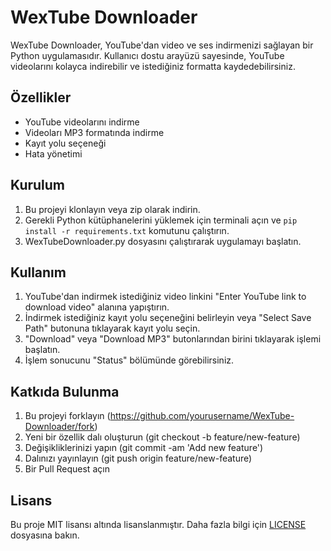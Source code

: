 # WexTube Downloader

WexTube Downloader, YouTube'dan video ve ses indirmenizi sağlayan bir Python uygulamasıdır. Kullanıcı dostu arayüzü sayesinde, YouTube videolarını kolayca indirebilir ve istediğiniz formatta kaydedebilirsiniz.

## Özellikler

- YouTube videolarını indirme
- Videoları MP3 formatında indirme
- Kayıt yolu seçeneği
- Hata yönetimi

## Kurulum

1. Bu projeyi klonlayın veya zip olarak indirin.
2. Gerekli Python kütüphanelerini yüklemek için terminali açın ve `pip install -r requirements.txt` komutunu çalıştırın.
3. WexTubeDownloader.py dosyasını çalıştırarak uygulamayı başlatın.

## Kullanım

1. YouTube'dan indirmek istediğiniz video linkini "Enter YouTube link to download video" alanına yapıştırın.
2. İndirmek istediğiniz kayıt yolu seçeneğini belirleyin veya "Select Save Path" butonuna tıklayarak kayıt yolu seçin.
3. "Download" veya "Download MP3" butonlarından birini tıklayarak işlemi başlatın.
4. İşlem sonucunu "Status" bölümünde görebilirsiniz.

## Katkıda Bulunma

1. Bu projeyi forklayın (https://github.com/yourusername/WexTube-Downloader/fork)
2. Yeni bir özellik dalı oluşturun (git checkout -b feature/new-feature)
3. Değişikliklerinizi yapın (git commit -am 'Add new feature')
4. Dalınızı yayınlayın (git push origin feature/new-feature)
5. Bir Pull Request açın

## Lisans

Bu proje MIT lisansı altında lisanslanmıştır. Daha fazla bilgi için [LICENSE](LICENSE) dosyasına bakın.
